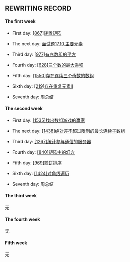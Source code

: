 ## REWRITING RECORD

#### The first week

* First day: [[867]转置矩阵](https://leetcode-cn.com/problems/transpose-matrix)

* The next day: [面试题17.10.主要元素](https://leetcode-cn.com/problems/find-majority-element-lcci)

* Third day: [[977]有序数组的平方](https://leetcode-cn.com/problems/squares-of-a-sorted-array/)

* Fourth day: [[628]三个数的最大乘积](https://leetcode-cn.com/problems/maximum-product-of-three-numbers)

* Fifth day: [[1550]存在连续三个奇数的数组](https://leetcode-cn.com/problems/three-consecutive-odds)

* Sixth day: [[219]存在重复元素II](https://leetcode-cn.com/problems/contains-duplicate-ii)

* Seventh day: 周总结

#### The second week

* First day: [[1535]找出数组游戏的赢家](https://leetcode-cn.com/problems/find-the-winner-of-an-array-game)

* The next day: [[1438]绝对差不超过限制的最长连续子数组](https://leetcode-cn.com/problems/longest-continuous-subarray-with-absolute-diff-less-than-or-equal-to-limit)

* Third day: [[1267]统计参与通信的服务器](https://leetcode-cn.com/problems/count-servers-that-communicate)

* Fourth day: [[840]矩阵中的幻方](https://leetcode-cn.com/problems/magic-squares-in-grid)

* Fifth day: [[969]煎饼排序](https://leetcode-cn.com/problems/pancake-sorting/)

* Sixth day: [[1424]对角线遍历](https://leetcode-cn.com/problems/diagonal-traverse-ii)

* Seventh day: 周总结

#### The third week

无

#### The fourth week

无

#### Fifth week

无
